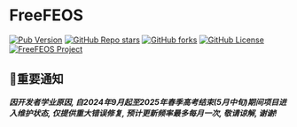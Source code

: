 # FreeFEOS

[![Pub Version](https://img.shields.io/pub/v/freefeos?include_prereleases&style=flat-square&logo=dart&logoColor=white&label=Pub&color=blue)](https://pub.dev/packages/freefeos)
[![GitHub Repo stars](https://img.shields.io/github/stars/freefeos/freefeos_sdk?style=flat-square&logo=github&logoColor=white&label=Stars&color=blue)](https://github.com/freefeos/freefeos/stargazers)
[![GitHub forks](https://img.shields.io/github/forks/freefeos/freefeos_sdk?style=flat-square&logo=github&logoColor=white&label=Forks&color=blue)](https://github.com/freefeos/freefeos/fork)
[![GitHub License](https://img.shields.io/github/license/freefeos/freefeos_sdk?style=flat-square&logo=github&logoColor=white&label=License)](https://github.com/freefeos/freefeos/blob/master/LICENSE)
[![FreeFEOS Project](https://img.shields.io/badge/Project-FreeFEOS-blue?style=flat-square&logo=flutter&logoColor=white)](https://github.com/freefeos/freefeos)

## 📢重要通知

***因开发者学业原因, 自2024年9月起至2025年春季高考结束(5月中旬)期间项目进入维护状态, 仅提供重大错误修复, 预计更新频率最多每月一次, 敬请谅解, 谢谢!***
